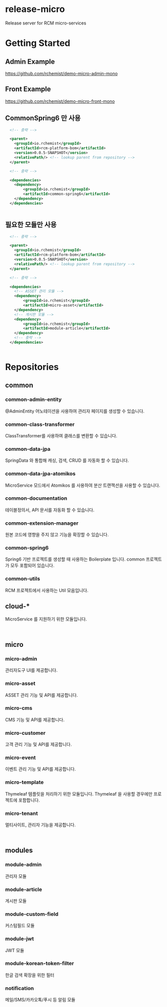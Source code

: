 # release-micro
Release server for RCM micro-services

# Getting Started

## Admin Example
https://github.com/rchemist/demo-micro-admin-mono

## Front Example
https://github.com/rchemist/demo-micro-front-mono

## CommonSpring6 만 사용
```xml
  <!-- 중략 -->

  <parent>
    <groupId>io.rchemist</groupId>
    <artifactId>rcm-platform-bom</artifactId>
    <version>0.0.5-SNAPSHOT</version>
    <relativePath/> <!-- lookup parent from repository -->
  </parent>

  <!-- 중략 -->

  <dependencies>
    <dependency>
        <groupId>io.rchemist</groupId>
        <artifactId>common-spring6</artifactId>
    </dependency>
  </dependencies>
  

```

## 필요한 모듈만 사용

```xml
  <!-- 중략 -->

  <parent>
    <groupId>io.rchemist</groupId>
    <artifactId>rcm-platform-bom</artifactId>
    <version>0.0.5-SNAPSHOT</version>
    <relativePath/> <!-- lookup parent from repository -->
  </parent>

  <!-- 중략 -->

  <dependencies>
    <!-- ASSET 관리 모듈 -->
    <dependency>
        <groupId>io.rchemist</groupId>
        <artifactId>micro-asset</artifactId>
    </dependency>
    <!-- 게시판 모듈 -->
    <dependency>
        <groupId>io.rchemist</groupId>
        <artifactId>module-article</artifactId>
    </dependency>
    <!-- 중략 -->
  </dependencies>
  

```

# Repositories

## common

### common-admin-entity
@AdminEntity 어노테이션을 사용하여 관리자 페이지를 생성할 수 있습니다.

### common-class-transformer
ClassTransformer를 사용하여 클래스를 변환할 수 있습니다.

### common-data-jpa
SpringData 와 통합해 캐싱, 검색, CRUD 를 자동화 할 수 있습니다.

### common-data-jpa-atomikos
MicroService 모드에서 Atomikos 를 사용하여 분산 트랜잭션을 사용할 수 있습니다.

### common-documentation
테이블정의서, API 문서를 자동화 할 수 있습니다.

### common-extension-manager
원본 코드에 영향을 주지 않고 기능을 확장할 수 있습니다.

### common-spring6
Spring6 기반 프로젝트를 생성할 때 사용하는 Boilerplate 입니다.
common 프로젝트가 모두 포함되어 있습니다.

### common-utils
RCM 프로젝트에서 사용하는 Util 모음입니다.

## cloud-*
MicroService 를 지원하기 위한 모듈입니다.

<br/>

## micro

### micro-admin
관리자도구 UI를 제공합니다.

### micro-asset
ASSET 관리 기능 및 API를 제공합니다.

### micro-cms
CMS 기능 및 API를 제공합니다.

### micro-customer

고객 관리 기능 및 API를 제공합니다.

### micro-event

이벤트 관리 기능 및 API를 제공합니다.  

### micro-template

Thymeleaf 템플릿을 처리하기 위한 모듈입니다. Thymeleaf 을 사용할 경우에만 프로젝트에 포함합니다.

### micro-tenant

멀티사이트, 관리자 기능을 제공합니다.

<br/>

## modules

### module-admin

관리자 모듈

### module-article

게시판 모듈

### module-custom-field

커스텀필드 모듈

### module-jwt
JWT 모듈

### module-korean-token-filter
한글 검색 확장을 위한 필터

### notification
메일/SMS/카카오톡/푸시 등 알림 모듈
